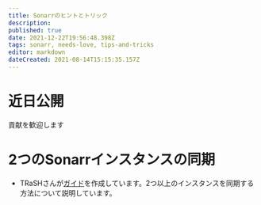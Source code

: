 ```yaml
---
title: Sonarrのヒントとトリック
description: 
published: true
date: 2021-12-22T19:56:48.398Z
tags: sonarr, needs-love, tips-and-tricks
editor: markdown
dateCreated: 2021-08-14T15:15:35.157Z
---
```


# 近日公開

貢献を歓迎します

# 2つのSonarrインスタンスの同期

- TRaSHさんが[ガイド](https://trash-guides.info/Radarr/Tips/Sync-2-radarr-sonarr/)を作成しています。2つ以上のインスタンスを同期する方法について説明しています。